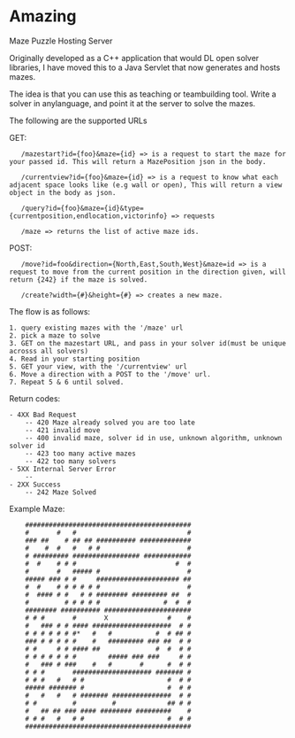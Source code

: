 # Amazing
Maze Puzzle Hosting Server

Originally developed as a C++ application that would DL open solver libraries,
I have moved this to a Java Servlet that now generates and hosts mazes.

The idea is that you can use this as teaching or teambuilding tool. Write a solver in anylanguage, and point it at the
server to solve the mazes.

The following are the supported URLs


GET:

       /mazestart?id={foo}&maze={id} => is a request to start the maze for your passed id. This will return a MazePosition json in the body.

       /currentview?id={foo}&maze={id} => is a request to know what each adjacent space looks like (e.g wall or open), This will return a view object in the body as json.

       /query?id={foo}&maze={id}&type={currentposition,endlocation,victorinfo} => requests

       /maze => returns the list of active maze ids.


POST:

       /move?id=foo&direction={North,East,South,West}&maze=id => is a request to move from the current position in the direction given, will return {242} if the maze is solved.

       /create?width={#}&height={#} => creates a new maze.

The flow is as follows:

    1. query existing mazes with the '/maze' url
    2. pick a maze to solve
    3. GET on the mazestart URL, and pass in your solver id(must be unique acrosss all solvers)
    4. Read in your starting position
    5. GET your view, with the '/currentview' url
    6. Move a direction with a POST to the '/move' url.
    7. Repeat 5 & 6 until solved.


Return codes:

    - 4XX Bad Request
        -- 420 Maze already solved you are too late
        -- 421 invalid move
        -- 400 invalid maze, solver id in use, unknown algorithm, unknown solver id
        -- 423 too many active mazes
        -- 422 too many solvers
    - 5XX Internal Server Error
        --
    - 2XX Success
        -- 242 Maze Solved


Example Maze:

        ##########################################
        #       #   #                            #
        ### ##    # ## ## ########## #############
        #    #  #   #   # #                      #
        # ######### ################# ############
        #  #    # # #                         #  #
        #       #   ##### #                      #
        ##### ### # #     ##################### ##
        #  #    # # # # # #                      #
        #  #### # #   # # ######## ######### ##  #
        #         # # # # #                #  #  #
        ######## ########## ######################
        # # #       #       X               #    #
        #   ### # # #### ####################  # #
        # # # # # # #*   #   #           #  # ## #
        ### # # # # #    #   ######### ### ##  # #
        # #     # # #### ##              #  #  # #
        # # # # # # #        ##### ### ###     # #
        #   ### # ###    #   #       #      #  # #
        # # #       #################### ####### #
        # # #   #   # #                     #  # #
        ##### ####### #                     #  # #
        #   #   #   # ####### ###############  # #
        # #         #         #             ## # #
        #   ## ## ### #### ######## #########    #
        # # #   #   # #                     #  # #
        ##########################################